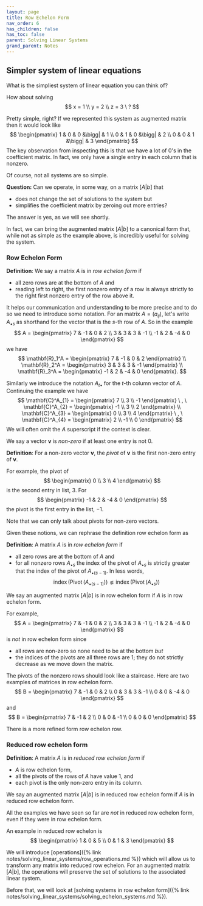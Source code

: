 ```yaml
---
layout: page
title: Row Echelon Form
nav_order: 6
has_children: false
has_toc: false
parent: Solving Linear Systems
grand_parent: Notes
---
```


## Simpler system of linear equations

What is the simpliest system of linear equation you can think of?

How about solving 
$$
    x = 1 \\
    y = 2 \\
    z = 3 \ ?
$$

Pretty simple, right? If we represented this system as augmented 
matrix then it would look like 
$$
    \begin{pmatrix} 
        1 & 0 & 0 &\bigg| & 1 \\
        0 & 1 & 0 &\bigg| & 2 \\
        0 & 0 & 1 &\bigg| & 3
    \end{pmatrix}
$$
The key observation from inspecting this is that we have a lot of 
$0$'s in the coefficient matrix. In fact, we only have a single 
entry in each column that is nonzero. 

Of course, not all systems are so simple.

**Question:** Can we operate, in some way, on a matrix $[A|b]$ that 
- does not change the set of solutions to the system but
- simplifies the coefficient matrix by zeroing out more entries?

The answer is yes, as we will see shortly. 

In fact, we can bring the augmented matrix 
$[A|b]$ to a canonical form that, while not as simple as the example 
above, is incredibly useful for solving the system. 

### Row Echelon Form

**Definition**: We say a matrix $A$ is in _row echelon form_ if 
- all zero rows are at the bottom of $A$ and 
- reading left to right, the first nonzero entry of a row is always 
strictly to the right first nonzero entry of the row above it. 

It helps our communication and understanding to be more precise 
and to do so we need 
to introduce some notation. For an matrix $A = (a_{ij})$, let's 
write $A_{\bullet s}$ as shorthand for the vector that is the 
$s$-th row of $A$. So in the example
$$
    A = 
    \begin{pmatrix}
        7 & -1 & 0 & 2 \\
        3 & 3 & 3 & -1 \\
        -1 & 2 & -4 & 0 
    \end{pmatrix}
$$
we have 
$$
   \mathbf{R}_1^A = \begin{pmatrix} 7 & -1 & 0 & 2 \end{pmatrix} \\
   \mathbf{R}_2^A = \begin{pmatrix} 3 & 3 & 3 & -1 \end{pmatrix} \\
    \mathbf{R}_3^A = \begin{pmatrix} -1 & 2 & -4 & 0 \end{pmatrix}.
$$

Similarly we introduce the notation $A_{t \bullet}$ for the 
$t$-th column vector of $A$. Continuing the example we have 
$$
    \mathbf{C}^A_{1} = \begin{pmatrix} 7 \\ 3 \\ -1 \end{pmatrix} \ , \
    \mathbf{C}^A_{2} = \begin{pmatrix} -1 \\ 3 \\ 2 \end{pmatrix} \\
    \mathbf{C}^A_{3} = \begin{pmatrix} 0 \\ 3 \\ 4 \end{pmatrix} \ , \
    \mathbf{C}^A_{4} = \begin{pmatrix} 2 \\ -1 \\ 0 \end{pmatrix} 
$$
We will often omit the $A$ superscript if the context is clear. 

We say a vector $\mathbf{v}$ is _non-zero_ if at least one entry 
is not $0$. 

**Definition**: For a non-zero vector $\mathbf{v}$, the _pivot_ of
$\mathbf{v}$ is the first non-zero entry of $\mathbf{v}$. 

For example, the pivot of 
$$
    \begin{pmatrix} 0 \\ 3 \\ 4 \end{pmatrix}
$$
is the second entry in list, $3$. For 
$$
    \begin{pmatrix} -1 & 2 & -4 & 0 \end{pmatrix}
$$
the pivot is the first entry in the list, $-1$. 

Note that we can only talk about pivots for non-zero vectors. 

Given these notions, we can rephrase the definition row echelon form 
as 

**Definition**: A matrix $A$ is in _row echelon form_ if 
- all zero rows are at the bottom of $A$ and 
- for all nonzero rows $A_{\bullet s}$ the index of the pivot of 
$A_{\bullet s}$ is strictly greater that the index of the pivot of 
$A_{\bullet (s-1)}$. In less words, 
$$
    \operatorname{index} (\operatorname{Pivot}(A_{\bullet (s-1)})) \lneq 
    \operatorname{index} (\operatorname{Pivot}(A_{\bullet s}))
$$

We say an augmented matrix $[A|b]$ is in row echelon form if $A$ is in 
row echelon form. 

For example, 
$$
    A = 
    \begin{pmatrix}
        7 & -1 & 0 & 2 \\
        3 & 3 & 3 & -1 \\
        -1 & 2 & -4 & 0 
    \end{pmatrix}
$$
is _not_ in row echelon form since 
- all rows are non-zero so none need to be at the bottom _but_ 
- the indices of the pivots are all three rows are $1$; they 
do not strictly decrease as we move down the matrix. 

The pivots of the nonzero rows should look like a staircase. Here are two 
examples of matrices in row echelon form. 
$$
    B = 
    \begin{pmatrix}
        7 & -1 & 0 & 2 \\
        0 & 3 & 3 & -1 \\
        0 & 0 & -4 & 0 
    \end{pmatrix}
$$
and 
$$
    B = 
    \begin{pmatrix}
        7 & -1 & 2 \\
        0 & 0 & -1 \\
        0 & 0 & 0 
    \end{pmatrix}
$$

There is a more refined form row echelon row. 

### Reduced row echelon form 

**Definition**: A matrix $A$ is in _reduced row echelon form_ if 
- $A$ is row echelon form,
- all the pivots of the rows of $A$ have value $1$, and 
- each pivot is the only non-zero entry in its column. 

We say an augmented matrix $[A|b]$ is in reduced row echelon form if $A$ is in 
reduced row echelon form. 

All the examples we have seen so far are _not_ in reduced row echelon 
form, even if they were in row echelon form. 

An example in reduced row echelon is 
$$
    \begin{pmatrix}
        1 & 0 & 5 \\
        0 & 1 & 3 
    \end{pmatrix}
$$

We will introduce [operations]({% link notes/solving_linear_systems/row_operations.md %}) 
which will allow us to transform any matrix into reduced row echelon. For 
an augmented matrix $[A|b]$, the operations will preserve the set of solutions to 
the associated linear system. 

Before that, we will look at 
[solving systems in row echelon form]({% link notes/solving_linear_systems/solving_echelon_systems.md %}). 